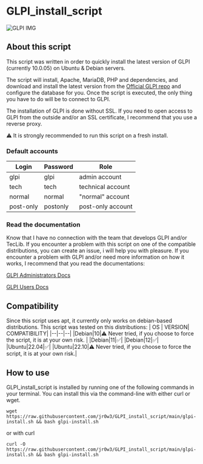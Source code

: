 
# GLPI_install_script

 <img alt="GLPI IMG" src="https://glpi-project.org/wp-content/uploads/2022/01/assets-2.png">

## About this script

This script was written in order to quickly install the latest version of GLPI (currently 10.0.05) on Ubuntu & Debian servers.

The script will install, Apache, MariaDB, PHP and dependencies, and download and install the latest version from the [Official GLPI repo](https://github.com/glpi-project/glpi) and configure the database for you.
Once the script is executed, the only thing you have to do will be to connect to GLPI.

The installation of GLPI is done without SSL. If you need to open access to GLPI from the outside and/or an SSL certificate, I recommend that you use a reverse proxy.

⚠️ It is strongly recommended to run this script on a fresh install.

### Default accounts
| Login | Password | Role |
|--|--|--|
glpi|glpi|admin account
tech|tech|technical account
normal|normal|"normal" account
post-only|postonly|post-only account

### Read the documentation
Know that I have no connection with the team that develops GLPI and/or TecLib.
If you encounter a problem with this script on one of the compatible distributions, you can create an issue, i will help you with pleasure.
If you encounter a problem with GLPI and/or need more information on how it works, I recommend that you read the documentations:

[GLPI Administrators Docs](https://glpi-install.readthedocs.io/)

[GLPI Users Docs](https://glpi-user-documentation.readthedocs.io/)

## Compatibility
Since this script uses apt, it currently only works on debian-based distributions.
This script was tested on this distributions:
| OS | VERSION| COMPATIBILITY|
|--|--|--|
|Debian|10|⚠️ Never tried, if you choose to force the script, it is at your own risk. |
|Debian|11|✅|
|Debian|12|✅|
|Ubuntu|22.04|✅|
|Ubuntu|22.10|⚠️ Never tried, if you choose to force the script, it is at your own risk.|


## How to use
GLPI_install_script  is installed by running one of the following commands in your terminal. You can install this via the command-line with either curl or wget.

    wget https://raw.githubusercontent.com/jr0w3/GLPI_install_script/main/glpi-install.sh && bash glpi-install.sh
or with curl

    curl -O https://raw.githubusercontent.com/jr0w3/GLPI_install_script/main/glpi-install.sh && bash glpi-install.sh